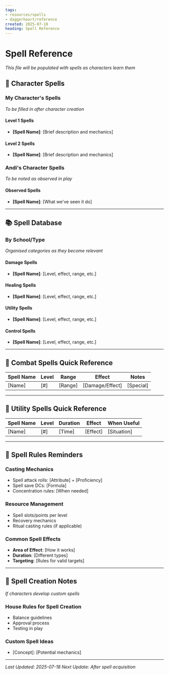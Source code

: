 ```yaml
---
tags:
- resources/spells
- daggerheart/reference
created: 2025-07-18
heading: Spell Reference
---
```


# Spell Reference

*This file will be populated with spells as characters learn them*

## 🧙 Character Spells

### My Character's Spells
*To be filled in after character creation*

#### Level 1 Spells
- **[Spell Name]**: [Brief description and mechanics]

#### Level 2 Spells
- **[Spell Name]**: [Brief description and mechanics]

### Andi's Character Spells
*To be noted as observed in play*

#### Observed Spells
- **[Spell Name]**: [What we've seen it do]

---

## 📚 Spell Database

### By School/Type
*Organised categories as they become relevant*

#### Damage Spells
- **[Spell Name]**: [Level, effect, range, etc.]

#### Healing Spells
- **[Spell Name]**: [Level, effect, range, etc.]

#### Utility Spells
- **[Spell Name]**: [Level, effect, range, etc.]

#### Control Spells
- **[Spell Name]**: [Level, effect, range, etc.]

---

## 🎯 Combat Spells Quick Reference

| Spell Name | Level | Range | Effect | Notes |
|------------|-------|-------|--------|-------|
| [Name] | [#] | [Range] | [Damage/Effect] | [Special] |

---

## 🔧 Utility Spells Quick Reference

| Spell Name | Level | Duration | Effect | When Useful |
|------------|-------|----------|--------|-------------|
| [Name] | [#] | [Time] | [Effect] | [Situation] |

---

## 📖 Spell Rules Reminders

### Casting Mechanics
- Spell attack rolls: [Attribute] + [Proficiency]
- Spell save DCs: [Formula]
- Concentration rules: [When needed]

### Resource Management
- Spell slots/points per level
- Recovery mechanics
- Ritual casting rules (if applicable)

### Common Spell Effects
- **Area of Effect**: [How it works]
- **Duration**: [Different types]
- **Targeting**: [Rules for valid targets]

---

## 🎲 Spell Creation Notes
*If characters develop custom spells*

### House Rules for Spell Creation
- Balance guidelines
- Approval process
- Testing in play

### Custom Spell Ideas
- [Concept]: [Potential mechanics]

---

*Last Updated: 2025-07-18*
*Next Update: After spell acquisition*